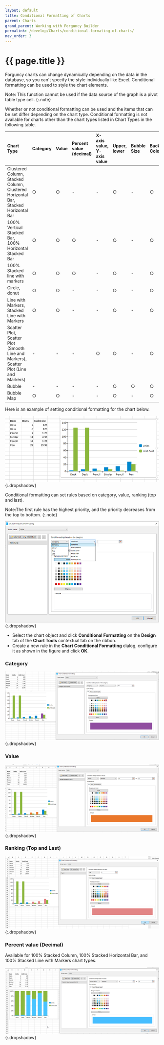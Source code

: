 ```yaml
---
layout: default
title: Conditional Formatting of Charts
parent: Charts
grand_parent: Working with Forguncy Builder
permalink: /develop/Charts/conditional-formating-of-charts/
nav_order: 3
---
```


# {{ page.title }}

Forguncy charts can change dynamically depending on the data in the database, so you can't specify the style individually like Excel. Conditional formatting can be used to style the chart elements. 

Note: This function cannot be used if the data source of the graph is a pivot table type cell.
{:.note}

Whether or not conditional formatting can be used and the items that can be set differ depending on the chart type. Conditional formatting is not available for charts other than the chart types listed in Chart Types in the following table.

|Chart Type|Category|Value|Percent <br/> value (decimal)|X-axis value, <br/> Y-axis value|Upper,<br/> lower|Bubble <br/> Size|Background <br/> Color|line <br/> Style|Marker <br/> Options|
|:--|:--|:--|:--|:--|:--|:--|:--|:--|:--|
|Clustered Column, Stacked Column, Clustered Horizontal Bar, Stacked Horizontal Bar|○|○|-|-|○|-|○|○|-|
|100% Vertical Stacked Bar, 100% Horizontal Stacked Bar|○|○|○|-|○|-|○|○|-|
|100% Stacked line with markers|○|○|○|-|○|-|○|-|○|
|Circle, donut|○|○|-|-|○|-|○|○|-|
|Line with Markers, Stacked Line with Markers|○|○|-|-|○|-|○|-|○|
|Scatter Plot, Scatter Plot (Smooth Line and Markers), Scatter Plot (Line and Markers)|-|-|-|○|○|-|○|-|○|
|Bubble|-|-|-|-|○|○|○|-|-|
|Bubble Map|○|○|-|-|○|-|○|-|-|

Here is an example of setting conditional formatting for the chart below.

![conditional-formating-chart](/assets/images/product-images/conditional-formating-chart.png)
{:.dropshadow}

Conditional formatting can set rules based on category, value, ranking (top and last). 

Note:The first rule has the highest priority, and the priority decreases from the top to bottom.
{:.note}

![chart-conditional-formating](/assets/images/product-images/chart-conditional-formatting.png)
{:.dropshadow}

- Select the chart object and click **Conditional Formatting** on the **Design** tab of the **Chart Tools** contextual tab on the ribbon.
- Create a new rule in the **Chart Conditional Formatting** dialog, configure it as shown in the figure and click **OK**.

### Category

![conditional-formating-chart-category](/assets/images/product-images/conditional-formating-chart-category.png)
{:.dropshadow}

### Value

![conditional-formating-chart-values](/assets/images/product-images/conditional-formating-chart-values.png)
{:.dropshadow}

### Ranking (Top and Last)

![conditional-formating-chart-ranking](/assets/images/product-images/conditional-formating-chart-ranking.png)
{:.dropshadow}

### Percent value (Decimal)
Available for 100% Stacked Column, 100% Stacked Horizontal Bar, and 100% Stacked Line with Markers chart types. 

![conditional-formating-chart-percentage](/assets/images/product-images/conditional-formating-chart-percentage.png)
{:.dropshadow}


<!--
<head>
    <style>
        table,
        th,
        td {
            border: 0.5px solid black;
            border-collapse: collapse;
            padding: 0.5px;
            text-align: center;
        }
        table{
           widht:5px;
        }
    </style>
</head>

<body>
    <center>
        <table>
            <tr>
                <th>Chart Type</th>
                <th colspan="6">Conditions</th>
                <th colspan="3">Styling</th>
            </tr>
            <tr>
                <td> </td>
                <td>Category</td>
                <td>Value</td>
                <td>Percent value (decimal)</td>
                <td>X-axis value, Y-axis value</td>
                <td>Upper, lower</td>
                <td>Bubble size</td>
                <td>Background color</td>
                <td>Line style</td>
                <td>Marker options</td>
            </tr>
            

        </table>
    </center>
</body>

-->











